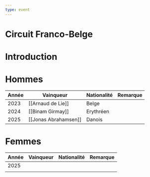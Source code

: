 ```yaml
---
type: event
---
```


# Circuit Franco-Belge

# Introduction

# Hommes

| Année | Vainqueur            | Nationalité | Remarque |
| ----- | -------------------- | ----------- | -------- |
| 2023  | [[Arnaud de Lie]]    | Belge       |          |
| 2024  | [[Binam Girmay]]     | Erythréen   |          |
| 2025  | [[Jonas Abrahamsen]] | Danois      |          |
# Femmes

| Année | Vainqueur | Nationalité | Remarque |
| ----- | --------- | ----------- | -------- |
| 2025  |           |             |          |
|       |           |             |          |

